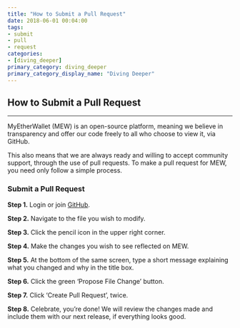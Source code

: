 ```yaml
---
title: "How to Submit a Pull Request"
date: 2018-06-01 00:04:00
tags:
- submit
- pull
- request
categories:
- [diving_deeper]
primary_category: diving_deeper
primary_category_display_name: "Diving Deeper"
---
```


## How to Submit a Pull Request
***

MyEtherWallet (MEW) is an open-source platform, meaning we believe in transparency and offer our code freely to all who choose to view it, via GitHub. 

This also means that we are always ready and willing to accept community support, through the use of pull requests. To make a pull request for MEW, you need only follow a simple process.



### Submit a Pull Request

**Step 1.** Login or join [GitHub](https://github.com/MyEtherWallet). 

**Step 2.** Navigate to the file you wish to modify.

**Step 3.** Click the pencil icon in the upper right corner.

**Step 4.** Make the changes you wish to see reflected on MEW.

**Step 5.** At the bottom of the same screen, type a short message explaining what you changed and why in the title box. 

**Step 6.** Click the green ‘Propose File Change’ button.

**Step 7.** Click ‘Create Pull Request’, twice.

**Step 8.** Celebrate, you’re done! We will review the changes made and include them with our next release, if everything looks good.
